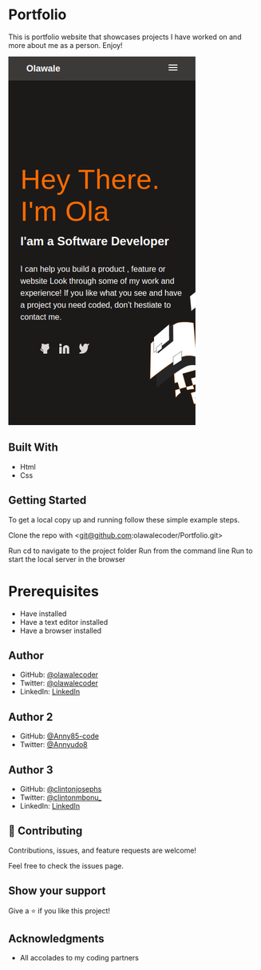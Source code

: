 # Portfolio
This is portfolio website that showcases projects I have worked on and more about me as a person. Enjoy!

![screenshot](img/screenshot.png)

## Built With 
- Html
- Css

## Getting Started

To get a local copy up and running follow these simple example steps.

Clone the repo with <git@github.com:olawalecoder/Portfolio.git>

Run cd <RestoreauntApi> to navigate to the project folder
Run <npm install> from the command line
Run <npm start> to start the local server in the browser
 
# Prerequisites
 - Have <git> installed
 - Have a text editor installed
 - Have a browser installed


## Author 
- GitHub: [@olawalecoder](https://github.com/olawalecoder)
- Twitter: [@olawalecoder](https://twitter.com/olawalecoder)
- LinkedIn: [LinkedIn](https://linkedin.com/in/bamidele-olawale-072975142)

## Author 2
- GitHub: [@Anny85-code](https://github.com/Anny85-code)
- Twitter: [@Annyudo8](https://twitter.com/Annyudo8)

## Author 3
- GitHub: [@clintonjosephs](https://github.com/clintonjosephs)
- Twitter: [@clintonmbonu_](https://twitter.com/clintonmbonu_)
- LinkedIn: [LinkedIn](https://linkedin.com/in/clinton-mbonu)


## 🤝 Contributing
Contributions, issues, and feature requests are welcome!

Feel free to check the issues page.

## Show your support
Give a ⭐️ if you like this project!

## Acknowledgments

- All accolades to my coding partners

